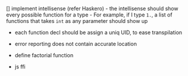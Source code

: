 [] implement intellisense (refer Haskero)
    - the intellisense should show every possible function for a type
    - For example, if I type `1.`, a list of functions that takes `int` as any parameter should show up


- each function decl should be assign a uniq UID, to ease transpilation

- error reporting does not contain accurate location

- define factorial function

- js ffi